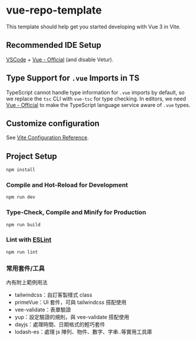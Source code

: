 # vue-repo-template

This template should help get you started developing with Vue 3 in Vite.

## Recommended IDE Setup

[VSCode](https://code.visualstudio.com/) + [Vue - Official](https://marketplace.visualstudio.com/items?itemName=Vue.volar) (and disable Vetur).

## Type Support for `.vue` Imports in TS

TypeScript cannot handle type information for `.vue` imports by default, so we replace the `tsc` CLI with `vue-tsc` for type checking. In editors, we need [Vue - Official](https://marketplace.visualstudio.com/items?itemName=Vue.volar) to make the TypeScript language service aware of `.vue` types.

## Customize configuration

See [Vite Configuration Reference](https://vitejs.dev/config/).

## Project Setup

```sh
npm install
```

### Compile and Hot-Reload for Development

```sh
npm run dev
```

### Type-Check, Compile and Minify for Production

```sh
npm run build
```

### Lint with [ESLint](https://eslint.org/)

```sh
npm run lint
```

### 常用套件/工具

內有附上範例用法

- tailwindcss：自訂客製樣式 class
- primeVue：UI 套件，可與 tailwindcss 搭配使用
- vee-validate：表單驗證
- yup：設定驗證的規則，與 vee-validate 搭配使用
- dayjs：處理時間、日期格式的輕巧套件
- lodash-es：處理 js 陣列、物件、數字、字串..等實用工具庫
